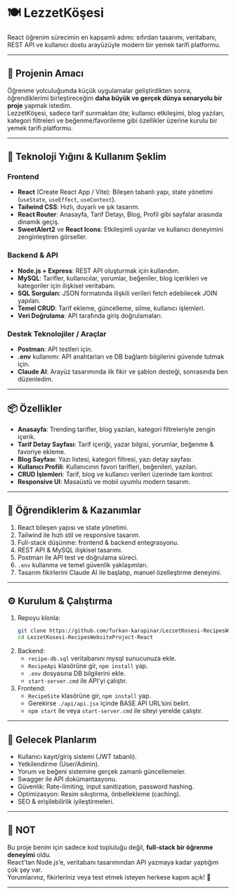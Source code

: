 # 🍽️ LezzetKöşesi

React öğrenim sürecimin en kapsamlı adımı: sıfırdan tasarımı, veritabanı, REST API ve kullanıcı dostu arayüzüyle modern bir yemek tarifi platformu.

---

## 🚀 Projenin Amacı

Öğrenme yolculuğumda küçük uygulamalar geliştirdikten sonra, öğrendiklerimi birleştireceğim **daha büyük ve gerçek dünya senaryolu bir proje** yapmak istedim.  
LezzetKöşesi, sadece tarif sunmaktan öte; kullanıcı etkileşimi, blog yazıları, kategori filtreleri ve beğenme/favorileme gibi özellikler üzerine kurulu bir yemek tarifi platformu.

---

## 🧩 Teknoloji Yığını & Kullanım Şeklim

### Frontend
- **React** (Create React App / Vite): Bileşen tabanlı yapı, state yönetimi (`useState`, `useEffect`, `useContext`).
- **Tailwind CSS**: Hızlı, duyarlı ve şık tasarım.
- **React Router**: Anasayfa, Tarif Detayı, Blog, Profil gibi sayfalar arasında dinamik geçiş.
- **SweetAlert2** ve **React Icons**: Etkileşimli uyarılar ve kullanıcı deneyimini zenginleştiren görseller.

### Backend & API
- **Node.js + Express**: REST API oluşturmak için kullandım.
- **MySQL**: Tarifler, kullanıcılar, yorumlar, beğeniler, blog içerikleri ve kategoriler için ilişkisel veritabanı.
- **SQL Sorguları**: JSON formatında ilişkili verileri fetch edebilecek JOIN yapıları.
- **Temel CRUD**: Tarif ekleme, güncelleme, silme, kullanıcı işlemleri.
- **Veri Doğrulama**: API tarafında giriş doğrulamaları.

### Destek Teknolojiler / Araçlar
- **Postman**: API testleri için.
- **.env** kullanımı: API anahtarları ve DB bağlantı bilgilerini güvende tutmak için.
- **Claude AI**: Arayüz tasarımında ilk fikir ve şablon desteği, sonrasında ben düzenledim.

---

## 📦 Özellikler

- **Anasayfa**: Trending tarifler, blog yazıları, kategori filtreleriyle zengin içerik.
- **Tarif Detay Sayfası**: Tarif içeriği, yazar bilgisi, yorumlar, beğenme & favoriye ekleme.
- **Blog Sayfası**: Yazı listesi, kategori filtresi, yazı detay sayfası.
- **Kullanıcı Profili**: Kullanıcının favori tarifleri, beğenileri, yazıları.
- **CRUD İşlemleri**: Tarif, blog ve kullanıcı verileri üzerinde tam kontrol.
- **Responsive UI**: Masaüstü ve mobil uyumlu modern tasarım.

---

## 🧠 Öğrendiklerim & Kazanımlar

1. React bileşen yapısı ve state yönetimi.
2. Tailwind ile hızlı stil ve responsive tasarım.
3. Full-stack düşünme: frontend & backend entegrasyonu.
4. REST API & MySQL ilişkisel tasarımı.
5. Postman ile API test ve doğrulama süreci.
6. `.env` kullanma ve temel güvenlik yaklaşımları.
7. Tasarım fikirlerini Claude AI ile başlatıp, manuel özelleştirme deneyimi.

---

## ⚙️ Kurulum & Çalıştırma

1. Repoyu klonla:
    ```bash
    git clone https://github.com/furkan-karapinar/LezzetKosesi-RecipesWebsiteProject-React.git
    cd LezzetKosesi-RecipesWebsiteProject-React
    ```
2. Backend:
    - `recipe-db.sql` veritabanını mysql sunucunuza ekle.
    - `RecipeApi` klasörüne gir, `npm install` yap.
    - `.env` dosyasına DB bilgilerini ekle.
    - `start-server.cmd` ile API’yi çalıştır.
4. Frontend:
    - `RecipeSite` klasörüne gir, `npm install` yap.
    - Gerekirse `./api/api.jsx` içinde BASE API URL’sini belirt.
    - `npm start` ile veya `start-server.cmd` ile siteyi yerelde çalıştır.

---

## 📌 Gelecek Planlarım

- Kullanıcı kayıt/giriş sistemi (JWT tabanlı).
- Yetkilendirme (User/Admin).
- Yorum ve beğeni sistemine gerçek zamanlı güncellemeler.
- Swagger ile API dokümantasyonu.
- Güvenlik: Rate-limiting, input sanitization, password hashing.
- Optimizasyon: Resim sıkıştırma, önbellekleme (caching).
- SEO & erişilebilirlik iyileştirmeleri.

---

## 📎 NOT

Bu proje benim için sadece kod topluluğu değil, **full-stack bir öğrenme deneyimi** oldu.  
React’tan Node.js’e, veritabanı tasarımından API yazmaya kadar yaptığım çok şey var.  
Yorumlarınız, fikirleriniz veya test etmek isteyen herkese kapım açık! 🙌

---

